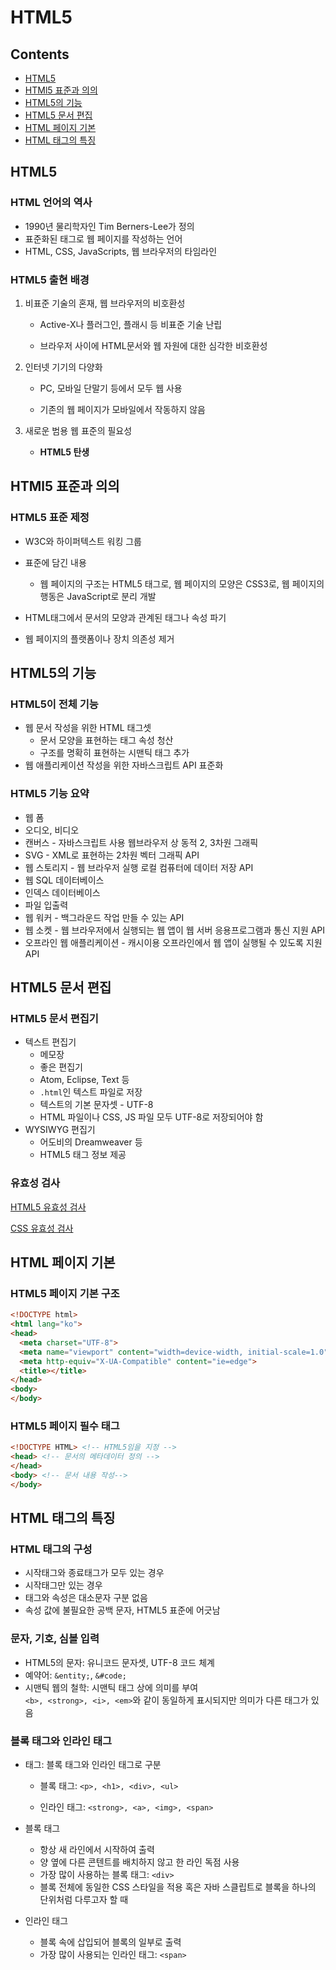 HTML5
===

Contents
---

-	[HTML5](#html)
-	[HTMl5 표준과 의의](#html5-표준과-의의)
-	[HTML5의 기능](#html5의-기능)
-	[HTML5 문서 편집](#html5-문서-편집)
-	[HTML 페이지 기본](#html-페이지-기본)
-	[HTML 태그의 특징](#html-태그의-특징)

HTML5
---

### HTML 언어의 역사

-	1990년 물리학자인 Tim Berners-Lee가 정의
-	표준화된 태그로 웹 페이지를 작성하는 언어
-	HTML, CSS, JavaScripts, 웹 브라우저의 타임라인

### HTML5 출현 배경

1.	비표준 기술의 혼재, 웹 브라우저의 비호환성

	-	Active-X나 플러그인, 플래시 등 비표준 기술 난립

	-	브라우저 사이에 HTML문서와 웹 자원에 대한 심각한 비호환성

2.	인터넷 기기의 다양화

	-	PC, 모바일 단말기 등에서 모두 웹 사용

	-	기존의 웹 페이지가 모바일에서 작동하지 않음

3.	새로운 범용 웹 표준의 필요성

	-	<strong>HTML5 탄생</strong>

HTMl5 표준과 의의
---

### HTML5 표준 제정

-	W3C와 하이퍼텍스트 워킹 그룹
-	표준에 담긴 내용

	-	웹 페이지의 구조는 HTML5 태그로, 웹 페이지의 모양은 CSS3로, 웹 페이지의 행동은 JavaScript로 분리 개발

-	HTML태그에서 문서의 모양과 관계된 태그나 속성 파기

-	웹 페이지의 플랫폼이나 장치 의존성 제거

HTML5의 기능
---

### HTML5이 전체 기능

-	웹 문서 작성을 위한 HTML 태그셋
	-	문서 모양을 표현하는 태그 속성 청산
	-	구조를 명확히 표현하는 시맨틱 태그 추가
-	웹 애플리케이션 작성을 위한 자바스크립트 API 표준화

### HTML5 기능 요약

-	웹 폼
-	오디오, 비디오
-	캔버스 - 자바스크립트 사용 웹브라우저 상 동적 2, 3차원 그래픽
-	SVG - XML로 표현하는 2차원 벡터 그래픽 API
-	웹 스토리지 - 웹 브라우저 실행 로컬 컴퓨터에 데이터 저장 API
-	웹 SQL 데이터베이스
-	인덱스 데이터베이스
-	파일 입출력
-	웹 워커 - 백그라운드 작업 만들 수 있는 API
-	웹 소켓 - 웹 브라우저에서 실행되는 웹 앱이 웹 서버 응용프로그램과 통신 지원 API
-	오프라인 웹 애플리케이션 - 캐시이용 오프라인에서 웹 앱이 실행될 수 있도록 지원 API

HTML5 문서 편집
---

### HTML5 문서 편집기

-	텍스트 편집기
	-	메모장
	-	좋은 편집기
	-	Atom, Eclipse, Text 등
	-	`.html`인 텍스트 파일로 저장
	-	텍스트의 기본 문자셋 - UTF-8
	-	HTML 파일이나 CSS, JS 파일 모두 UTF-8로 저장되어야 함
-	WYSIWYG 편집기
	-	어도비의 Dreamweaver 등
	-	HTML5 태그 정보 제공

### 유효성 검사

[HTML5 유효성 검사](https://html5.validator.nu)

[CSS 유효성 검사](http://www.css-validator.org/)

HTML 페이지 기본
---

### HTML5 페이지 기본 구조

```html
<!DOCTYPE html>
<html lang="ko">
<head>
  <meta charset="UTF-8">
  <meta name="viewport" content="width=device-width, initial-scale=1.0">
  <meta http-equiv="X-UA-Compatible" content="ie=edge">
  <title></title>
</head>
<body>
</body>
```

### HTML5 페이지 필수 태그

```html
<!DOCTYPE HTML> <!-- HTML5임을 지정 -->
<head> <!-- 문서의 메타데이터 정의 -->
</head>
<body> <!-- 문서 내용 작성-->
</body>
```

HTML 태그의 특징
---

### HTML 태그의 구성

-	시작태그와 종료태그가 모두 있는 경우
-	시작태그만 있는 경우
-	태그와 속성은 대소문자 구분 없음
-	속성 값에 불필요한 공백 문자, HTML5 표준에 어긋남

### 문자, 기호, 심볼 입력

-	HTML5의 문자: 유니코드 문자셋, UTF-8 코드 체계
-	예약어: `&entity;`, `&#code;`
-	시맨틱 웹의 철학: 시맨틱 태그 상에 의미를 부여<br> `<b>, <strong>, <i>, <em>`와 같이 동일하게 표시되지만 의미가 다른 태그가 있음

### 블록 태그와 인라인 태그

-	태그: 블록 태그와 인라인 태그로 구분

	-	블록 태그: `<p>, <h1>, <div>, <ul>`

	-	인라인 태그: `<strong>, <a>, <img>, <span>`

-	블록 태그

	-	항상 새 라인에서 시작하여 출력
	-	양 옆에 다른 콘텐트를 배치하지 않고 한 라인 독점 사용
	-	가장 많이 사용하는 블록 태그: `<div>`
	-	블록 전체에 동일한 CSS 스타일을 적용 혹은 자바 스클립트로 블록을 하나의 단위처럼 다루고자 할 때

-	인라인 태그

	-	블록 속에 삽입되어 블록의 일부로 출력
	-	가장 많이 사용되는 인라인 태그: `<span>`

